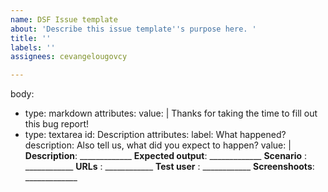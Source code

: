 ```yaml
---
name: DSF Issue template
about: 'Describe this issue template''s purpose here. '
title: ''
labels: ''
assignees: cevangelougovcy

---
```


body:
  - type: markdown
    attributes:
      value: |
        Thanks for taking the time to fill out this bug report!
  - type: textarea
    id: Description
    attributes:
      label: What happened?
      description: Also tell us, what did you expect to happen?
      value: |
        **Description**: _____________
        **Expected output**: _____________
        **Scenario** : ____________
        **URLs** : ____________
        **Test user** : ____________
        **Screenshoots**: _____________
